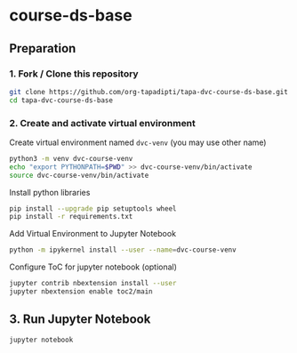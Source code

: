 # course-ds-base

## Preparation

### 1. Fork / Clone this repository

```bash
git clone https://github.com/org-tapadipti/tapa-dvc-course-ds-base.git
cd tapa-dvc-course-ds-base
```


### 2. Create and activate virtual environment

Create virtual environment named `dvc-venv` (you may use other name)
```bash
python3 -m venv dvc-course-venv
echo "export PYTHONPATH=$PWD" >> dvc-course-venv/bin/activate
source dvc-course-venv/bin/activate
```
Install python libraries

```bash
pip install --upgrade pip setuptools wheel
pip install -r requirements.txt
```

Add Virtual Environment to Jupyter Notebook

```bash
python -m ipykernel install --user --name=dvc-course-venv
``` 

Configure ToC for jupyter notebook (optional)

```bash
jupyter contrib nbextension install --user
jupyter nbextension enable toc2/main
```

## 3. Run Jupyter Notebook

```bash
jupyter notebook
```

